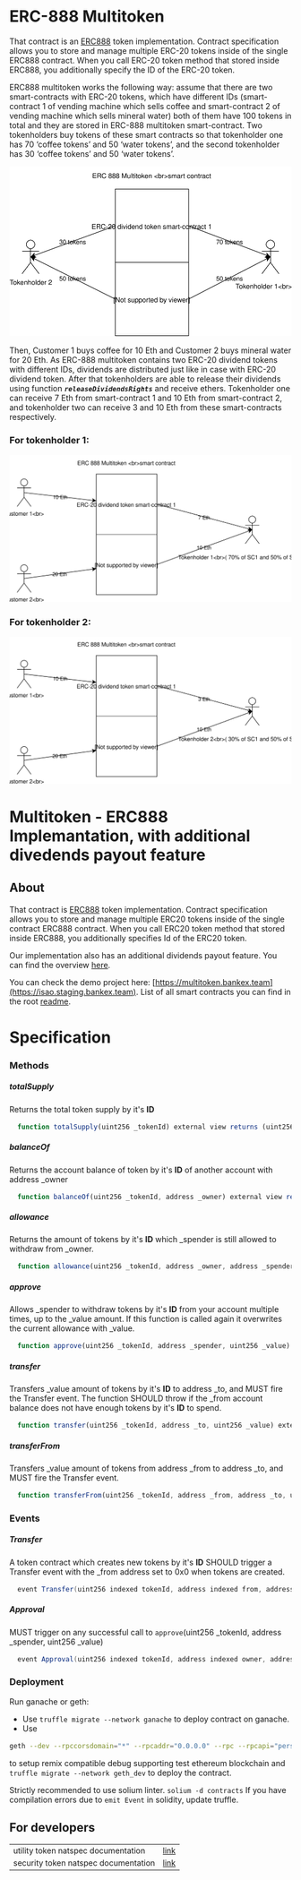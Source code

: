 # ERC-888 Multitoken
That contract is an [ERC888](https://github.com/ethereum/EIPs/issues/888)  token implementation. Contract specification allows you to store and manage multiple ERC-20 tokens inside of the single ERC888 contract. When you call ERC-20 token method that stored inside ERC888, you additionally specify the ID of the ERC-20 token.

ERC888 multitoken works the following way: assume that there are two smart-contracts with ERC-20 tokens, which have different IDs (smart-contract 1 of vending machine which sells coffee and smart-contract 2 of vending machine which sells mineral water) both of them have 100 tokens in total  and they are stored in ERC-888 multitoken smart-contract. Two tokenholders buy tokens of these smart contracts so that tokenholder one has 70 ‘coffee tokens’ and 50 ‘water tokens’, and the second tokenholder has 30 ‘coffee tokens’ and 50 ‘water tokens’.  

![getting multitokens](../docs/images/image0_m.svg)

Then, Customer 1 buys coffee for 10 Eth and Customer 2 buys mineral water for 20 Eth. As ERC-888 multitoken contains two ERC-20 dividend tokens with different IDs, dividends are distributed just like in case with ERC-20 dividend token. After that tokenholders are able to release their dividends using function ***`releaseDividendsRights`*** and receive ethers. Tokenholder one can receive 7 Eth from smart-contract 1 and 10 Eth from smart-contract 2, and tokenholder two can receive 3 and 10 Eth from these smart-contracts respectively.

### For tokenholder 1:

![tokenholder 1 releasing dividends](../docs/images/image1_m.svg)

### For tokenholder 2:

![tokenholder 2 releasing dividends](../docs/images/image2_m.svg)

# Multitoken - ERC888 Implemantation, with additional divedends payout feature
## About
That contract is [ERC888](https://github.com/ethereum/EIPs/issues/888) token implementation.
  Contract specification allows you to store and manage multiple ERC20 tokens inside of the single contract ERC888 contract.
  When you call ERC20 token method that stored inside ERC888, you additionally specifies Id of the ERC20 token.
  
  Our implementation also has an additional dividends payout feature. You can find the overview [here](https://blog.bankex.org/dividend-payout-bankex-tests-the-newest-token-standard-erc-888-aff5a1fb14eb).
  
  You can check the demo project here: [https://multitoken.bankex.team](https://isao.staging.bankex.team).
  List of all smart contracts you can find in the root [readme](../).

# Specification

### Methods
##### totalSupply
Returns the total token supply by it's **ID**
```js
  function totalSupply(uint256 _tokenId) external view returns (uint256)
```
##### balanceOf
Returns the account balance of token by it's **ID** of another account with address _owner
```js
  function balanceOf(uint256 _tokenId, address _owner) external view returns (uint256)
```
##### allowance
Returns the amount of tokens by it's **ID** which _spender is still allowed to withdraw from _owner.
```js
  function allowance(uint256 _tokenId, address _owner, address _spender) external view returns (uint256)
```
##### approve
Allows _spender to withdraw tokens by it's **ID** from your account multiple times, up to the _value amount. If this function is called again it overwrites the current allowance with _value.
```js
  function approve(uint256 _tokenId, address _spender, uint256 _value) external returns (bool)
```
##### transfer
Transfers _value amount of tokens by it's **ID** to address _to, and MUST fire the Transfer event. The function SHOULD throw if the _from account balance does not have enough tokens by it's **ID** to spend.
```js
  function transfer(uint256 _tokenId, address _to, uint256 _value) external returns (bool)
```
##### transferFrom
Transfers _value amount of tokens from address _from to address _to, and MUST fire the Transfer event.
```js
  function transferFrom(uint256 _tokenId, address _from, address _to, uint256 _value) external returns (bool)
```
### Events
##### Transfer
A token contract which creates new tokens by it's **ID** SHOULD trigger a Transfer event with the _from address set to 0x0 when tokens are created.
``` java
  event Transfer(uint256 indexed tokenId, address indexed from, address indexed to, uint256 value)
```
##### Approval
MUST trigger on any successful call to `approve`(uint256 _tokenId, address _spender, uint256 _value)
``` java
  event Approval(uint256 indexed tokenId, address indexed owner, address indexed spender, uint256 value)
```
### Deployment
 Run ganache or geth: 
- Use `truffle migrate --network ganache` to  deploy contract on ganache.
- Use
```bash
geth --dev --rpccorsdomain="*" --rpcaddr="0.0.0.0" --rpc --rpcapi="personal,eth,net,debug,web3,db,admin" --networkid 7555  --dev.period=1
```
to setup remix compatible debug supporting test ethereum blockchain and `truffle migrate --network geth_dev` to deploy the contract.

Strictly recommended to use solium linter. `solium -d contracts`
If you have compilation errors due to `emit Event` in solidity, update truffle.


## For developers

|||
|---|---|
| utility token natspec documentation | [link](https://bankex.github.io/multi-token/docs/MultiToken/)  |
| security token natspec documentation  | [link](https://bankex.github.io/multi-token/docs/MultiDividendsToken/) |
